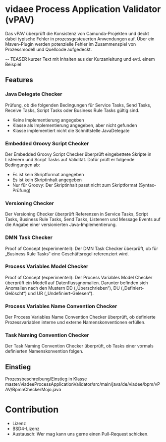 # vidaee Process Application Validator (vPAV)
Das vPAV überprüft die Konsistenz von Camunda-Projekten und deckt dabei typische Fehler in prozessgesteuerten Anwendungen auf. Über ein Maven-Plugin werden potenzielle Fehler im Zusammenspiel von Prozessmodell und Quellcode aufgedeckt.

-- TEASER
kurzer Text mit Inhalten aus der Kurzanleitung und evtl. einem Beispiel

## Features
### Java Delegate Checker
Prüfung, ob die folgenden Bedingungen für Service Tasks, Send Tasks, Receive Tasks, Script Tasks oder Business Rule Tasks gültig sind.
- Keine Implementierung angegeben
- Klasse als Implementierung angegeben, aber nicht gefunden
- Klasse implementiert nicht die Schnittstelle JavaDelegate

### Embedded Groovy Script Checker
Der Embedded Groovy Script Checker überprüft eingebettete Skripte in Listenern und Script Tasks auf Validität. Dafür prüft er folgende Bedingungen ab:
- Es ist kein Skriptformat angegeben
- Es ist kein Skriptinhalt angegeben
- Nur für Groovy: Der Skriptinhalt passt nicht zum Skriptformat (Syntax-Prüfung)

### Versioning Checker
Der Versioning Checker überprüft Referenzen in Service Tasks, Script Tasks, Business Rule Tasks, Send Tasks, Listenern und Message Events auf die Angabe einer versionierten Java-Implementierung.

### DMN Task Checker
Proof of Concept (experimentell): Der DMN Task Checker überprüft, ob für „Business Rule Tasks“ eine Geschäftsregel referenziert wird.

### Process Variables Model Checker
Proof of Concept (experimentell): Der Process Variables Model Checker überprüft ein Modell auf Datenflussanomalien. Darunter befinden sich Anomalien nach den Mustern DD („Überschrieben“), DU („Definiert-Gelöscht“) und UR („Undefiniert-Gelesen“).

### Process Variables Name Convention Checker
Der Process Variables Name Convention Checker überprüft, ob definierte Prozessvariablen interne und externe Namenskonventionen erfüllen.

### Task Naming Convention Checker
Der Task Naming Convention Checker überprüft, ob Tasks einer vormals definierten Namenskonvention folgen.

## Einstieg
Prozessbeschreibung/Einstieg in Klasse
master/viadeeProcessApplicationValidator/src/main/java/de/viadee/bpm/vPAV/BpmnCheckerMojo.java

# Contribution
- Lizenz
- BSD4-Lizenz
- Austausch: Wer mag kann uns gerne einen Pull-Request schicken.
